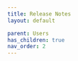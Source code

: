```yaml
---
title: Release Notes
layout: default

parent: Users
has_children: true
nav_order: 2
---
```

